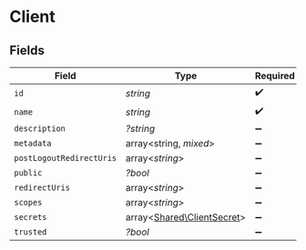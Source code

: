 # Client


## Fields

| Field                                                             | Type                                                              | Required                                                          | Description                                                       |
| ----------------------------------------------------------------- | ----------------------------------------------------------------- | ----------------------------------------------------------------- | ----------------------------------------------------------------- |
| `id`                                                              | *string*                                                          | :heavy_check_mark:                                                | N/A                                                               |
| `name`                                                            | *string*                                                          | :heavy_check_mark:                                                | N/A                                                               |
| `description`                                                     | *?string*                                                         | :heavy_minus_sign:                                                | N/A                                                               |
| `metadata`                                                        | array<string, *mixed*>                                            | :heavy_minus_sign:                                                | N/A                                                               |
| `postLogoutRedirectUris`                                          | array<*string*>                                                   | :heavy_minus_sign:                                                | N/A                                                               |
| `public`                                                          | *?bool*                                                           | :heavy_minus_sign:                                                | N/A                                                               |
| `redirectUris`                                                    | array<*string*>                                                   | :heavy_minus_sign:                                                | N/A                                                               |
| `scopes`                                                          | array<*string*>                                                   | :heavy_minus_sign:                                                | N/A                                                               |
| `secrets`                                                         | array<[Shared\ClientSecret](../../Models/Shared/ClientSecret.md)> | :heavy_minus_sign:                                                | N/A                                                               |
| `trusted`                                                         | *?bool*                                                           | :heavy_minus_sign:                                                | N/A                                                               |